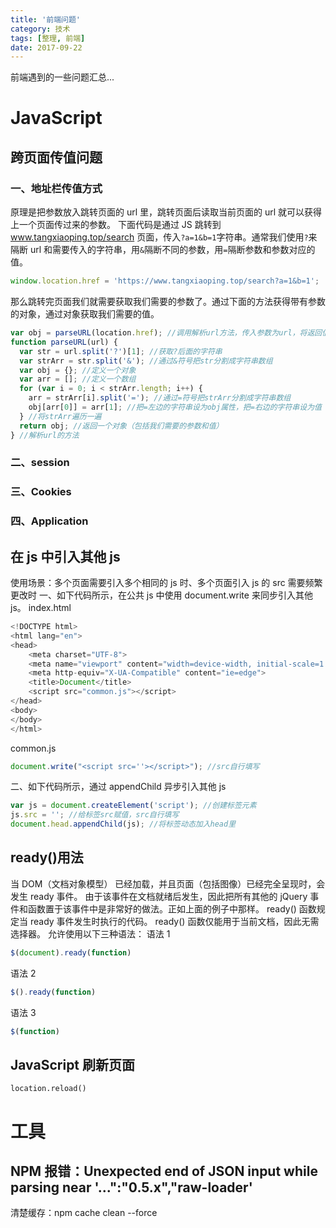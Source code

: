 ```yaml
---
title: '前端问题'
category: 技术
tags: [整理, 前端]
date: 2017-09-22
---
```


前端遇到的一些问题汇总...

<!-- more -->

# JavaScript

## 跨页面传值问题

### 一、地址栏传值方式

原理是把参数放入跳转页面的 url 里，跳转页面后读取当前页面的 url 就可以获得上一个页面传过来的参数。
下面代码是通过 JS 跳转到 www.tangxiaoping.top/search 页面，传入`?a=1&b=1`字符串。通常我们使用`?`来隔断 url 和需要传入的字符串，用`&`隔断不同的参数，用`=`隔断参数和参数对应的值。

```js
window.location.href = 'https://www.tangxiaoping.top/search?a=1&b=1';
```

那么跳转完页面我们就需要获取我们需要的参数了。通过下面的方法获得带有参数的对象，通过对象获取我们需要的值。

```js
var obj = parseURL(location.href); //调用解析url方法，传入参数为url，将返回值赋值给obj
function parseURL(url) {
  var str = url.split('?')[1]; //获取?后面的字符串
  var strArr = str.split('&'); //通过&符号把str分割成字符串数组
  var obj = {}; //定义一个对象
  var arr = []; //定义一个数组
  for (var i = 0; i < strArr.length; i++) {
    arr = strArr[i].split('='); //通过=符号把strArr分割成字符串数组
    obj[arr[0]] = arr[1]; //把=左边的字符串设为obj属性，把=右边的字符串设为值
  } //将strArr遍历一遍
  return obj; //返回一个对象（包括我们需要的参数和值）
} //解析url的方法
```

### 二、session

### 三、Cookies

### 四、Application

## 在 js 中引入其他 js

使用场景：多个页面需要引入多个相同的 js 时、多个页面引入 js 的 src 需要频繁更改时
一、如下代码所示，在公共 js 中使用 document.write 来同步引入其他 js。
index.html

```js
<!DOCTYPE html>
<html lang="en">
<head>
    <meta charset="UTF-8">
    <meta name="viewport" content="width=device-width, initial-scale=1.0">
    <meta http-equiv="X-UA-Compatible" content="ie=edge">
    <title>Document</title>
    <script src="common.js"></script>
</head>
<body>
</body>
</html>
```

common.js

```js
document.write("<script src=''></script>"); //src自行填写
```

二、如下代码所示，通过 appendChild 异步引入其他 js

```js
var js = document.createElement('script'); //创建标签元素
js.src = ''; //给标签src赋值，src自行填写
document.head.appendChild(js); //将标签动态加入head里
```

## ready()用法

当 DOM（文档对象模型） 已经加载，并且页面（包括图像）已经完全呈现时，会发生 ready 事件。
由于该事件在文档就绪后发生，因此把所有其他的 jQuery 事件和函数置于该事件中是非常好的做法。正如上面的例子中那样。
ready() 函数规定当 ready 事件发生时执行的代码。
ready() 函数仅能用于当前文档，因此无需选择器。
允许使用以下三种语法：
语法 1

```js
$(document).ready(function)
```

语法 2

```js
$().ready(function)
```

语法 3

```js
$(function)
```

## JavaScript 刷新页面

`location.reload()`

# 工具

## NPM 报错：Unexpected end of JSON input while parsing near '...":"0.5.x","raw-loader'

清楚缓存：npm cache clean --force
